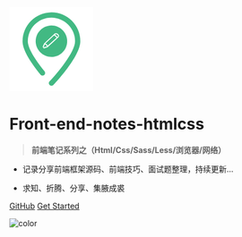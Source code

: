 ![logo](_media/logo.png)

# Front-end-notes-htmlcss

> **前端笔记系列之（Html/Css/Sass/Less/浏览器/网络）**


* 记录分享前端框架源码、前端技巧、面试题整理，持续更新...

* 求知、折腾、分享、集腋成裘

[GitHub](https://github.com/HongqingCao/front-end-notes-htmlcss)
[Get Started](/htmlcss/hc-0)


![color](#f0f0f0)
